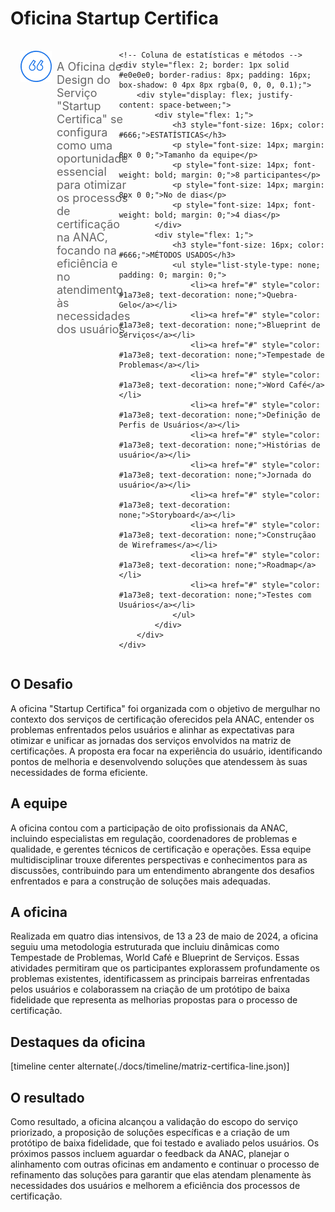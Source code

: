 # Oficina Startup Certifica



<div style="display: flex; justify-content: space-between;">
    <!-- Coluna da pergunta -->
    <div style="display: flex; align-items: center; padding: 16px; margin-right: 16px; flex: 1;">
        <img src="../assets/ic-quote.png" style="margin-right: 8px; align-self: flex-start;">
        <p style="font-size: 18px; color: #666; margin: 0; align-self: flex-start; padding-top: 15px;">A Oficina de Design do Serviço "Startup Certifica" se configura como uma oportunidade essencial para otimizar os processos de certificação na ANAC, focando na eficiência e no atendimento às necessidades dos usuários.</p>
    </div>
    
    <!-- Coluna de estatísticas e métodos -->
    <div style="flex: 2; border: 1px solid #e0e0e0; border-radius: 8px; padding: 16px; box-shadow: 0 4px 8px rgba(0, 0, 0, 0.1);">
        <div style="display: flex; justify-content: space-between;">
            <div style="flex: 1;">
                <h3 style="font-size: 16px; color: #666;">ESTATÍSTICAS</h3>
                <p style="font-size: 14px; margin: 8px 0 0;">Tamanho da equipe</p>
                <p style="font-size: 14px; font-weight: bold; margin: 0;">8 participantes</p>
                <p style="font-size: 14px; margin: 8px 0 0;">No de dias</p>
                <p style="font-size: 14px; font-weight: bold; margin: 0;">4 dias</p>
            </div>
            <div style="flex: 1;">
                <h3 style="font-size: 16px; color: #666;">MÉTODOS USADOS</h3>
                <ul style="list-style-type: none; padding: 0; margin: 0;">
                    <li><a href="#" style="color: #1a73e8; text-decoration: none;">Quebra-Gelo</a></li>
                    <li><a href="#" style="color: #1a73e8; text-decoration: none;">Blueprint de Serviços</a></li>
                    <li><a href="#" style="color: #1a73e8; text-decoration: none;">Tempestade de Problemas</a></li>
                    <li><a href="#" style="color: #1a73e8; text-decoration: none;">Word Café</a></li>
                    <li><a href="#" style="color: #1a73e8; text-decoration: none;">Definição de Perfis de Usuários</a></li>
                    <li><a href="#" style="color: #1a73e8; text-decoration: none;">Histórias de usuário</a></li>
                    <li><a href="#" style="color: #1a73e8; text-decoration: none;">Jornada do usuário</a></li>
                    <li><a href="#" style="color: #1a73e8; text-decoration: none;">Storyboard</a></li>
                    <li><a href="#" style="color: #1a73e8; text-decoration: none;">Construçãao de Wireframes</a></li>
                    <li><a href="#" style="color: #1a73e8; text-decoration: none;">Roadmap</a></li>
                    <li><a href="#" style="color: #1a73e8; text-decoration: none;">Testes com Usuários</a></li>
                </ul>
            </div>
        </div>
    </div>
</div>






## O Desafio
A oficina "Startup Certifica" foi organizada com o objetivo de mergulhar no contexto dos serviços de certificação oferecidos pela ANAC, entender os problemas enfrentados pelos usuários e alinhar as expectativas para otimizar e unificar as jornadas dos serviços envolvidos na matriz de certificações. A proposta era focar na experiência do usuário, identificando pontos de melhoria e desenvolvendo soluções que atendessem às suas necessidades de forma eficiente.


## A equipe
A oficina contou com a participação de oito profissionais da ANAC, incluindo especialistas em regulação, coordenadores de problemas e qualidade, e gerentes técnicos de certificação e operações. Essa equipe multidisciplinar trouxe diferentes perspectivas e conhecimentos para as discussões, contribuindo para um entendimento abrangente dos desafios enfrentados e para a construção de soluções mais adequadas.


## A oficina
Realizada em quatro dias intensivos, de 13 a 23 de maio de 2024, a oficina seguiu uma metodologia estruturada que incluiu dinâmicas como Tempestade de Problemas, World Café e Blueprint de Serviços. Essas atividades permitiram que os participantes explorassem profundamente os problemas existentes, identificassem as principais barreiras enfrentadas pelos usuários e colaborassem na criação de um protótipo de baixa fidelidade que representa as melhorias propostas para o processo de certificação.


## Destaques da oficina

[timeline center alternate(./docs/timeline/matriz-certifica-line.json)]


## O resultado
Como resultado, a oficina alcançou a validação do escopo do serviço priorizado, a proposição de soluções específicas e a criação de um protótipo de baixa fidelidade, que foi testado e avaliado pelos usuários. Os próximos passos incluem aguardar o feedback da ANAC, planejar o alinhamento com outras oficinas em andamento e continuar o processo de refinamento das soluções para garantir que elas atendam plenamente às necessidades dos usuários e melhorem a eficiência dos processos de certificação​.

